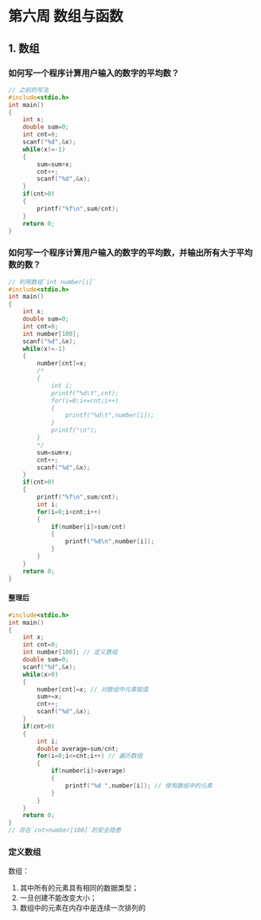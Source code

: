 # 第六周 数组与函数
## 1. 数组
### 如何写一个程序计算用户输入的数字的平均数？
```C
// 之前的写法
#include<stdio.h>
int main()
{
	int x;
	double sum=0;
	int cnt=0;
	scanf("%d",&x);
	while(x!=-1)
	{
		sum=sum+x;
		cnt++;
		scanf("%d",&x);
	}
	if(cnt>0)
	{
		printf("%f\n",sum/cnt);
	}
	return 0;
}
```
### 如何写一个程序计算用户输入的数字的平均数，并输出所有大于平均数的数？
```C
// 利用数组`int number[i]`
#include<stdio.h>
int main()
{
	int x;
	double sum=0;
	int cnt=0;
	int number[100];
	scanf("%d",&x);
	while(x!=-1)
	{
		number[cnt]=x;
		/*
		{
			int i;
			printf("%d\t",cnt);
			for(i=0;i<=cnt;i++)
			{
				printf("%d\t",number[i]);
			}
			printf("\n");
		}
		*/
		sum=sum+x;
		cnt++;
		scanf("%d",&x);
	}
	if(cnt>0)
	{
		printf("%f\n",sum/cnt);
		int i;
		for(i=0;i<cnt;i++)
		{
			if(number[i]>sum/cnt)
			{
				printf("%d\n",number[i]);
			}
		}
	}
	return 0;
}
```
#### 整理后
```C
#include<stdio.h>
int main()
{
	int x;
	int cnt=0;
	int number[100]; // 定义数组
	double sum=0;
	scanf("%d",&x);
	while(x>0)
	{
		number[cnt]=x; // 对数组中元素赋值
		sum+=x;
		cnt++;
		scanf("%d",&x);
	}
	if(cnt>0)
	{
		int i;
		double average=sum/cnt;
		for(i=0;i<=cnt;i++) // 遍历数组
		{
			if(number[i]>average)
			{
				printf("%d ",number[i]); // 使用数组中的元素
			}
		}
	}
	return 0;
}
// 存在`cnt>number[100]`的安全隐患
```
### 定义数组
数组：
1. 其中所有的元素具有相同的数据类型；
2. 一旦创建不能改变大小；
3. 数组中的元素在内存中是连续一次排列的


